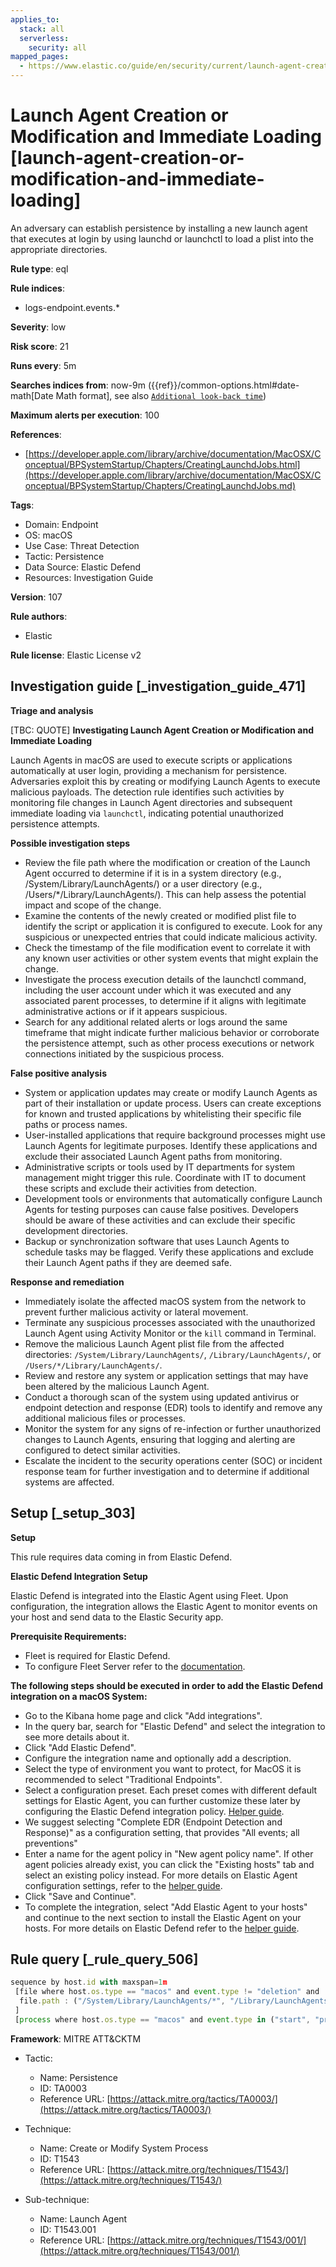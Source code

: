 ```yaml
---
applies_to:
  stack: all
  serverless:
    security: all
mapped_pages:
  - https://www.elastic.co/guide/en/security/current/launch-agent-creation-or-modification-and-immediate-loading.html
---
```


# Launch Agent Creation or Modification and Immediate Loading [launch-agent-creation-or-modification-and-immediate-loading]

An adversary can establish persistence by installing a new launch agent that executes at login by using launchd or launchctl to load a plist into the appropriate directories.

**Rule type**: eql

**Rule indices**:

* logs-endpoint.events.*

**Severity**: low

**Risk score**: 21

**Runs every**: 5m

**Searches indices from**: now-9m ({{ref}}/common-options.html#date-math[Date Math format], see also [`Additional look-back time`](docs-content://solutions/security/detect-and-alert/create-detection-rule.md#rule-schedule))

**Maximum alerts per execution**: 100

**References**:

* [https://developer.apple.com/library/archive/documentation/MacOSX/Conceptual/BPSystemStartup/Chapters/CreatingLaunchdJobs.html](https://developer.apple.com/library/archive/documentation/MacOSX/Conceptual/BPSystemStartup/Chapters/CreatingLaunchdJobs.md)

**Tags**:

* Domain: Endpoint
* OS: macOS
* Use Case: Threat Detection
* Tactic: Persistence
* Data Source: Elastic Defend
* Resources: Investigation Guide

**Version**: 107

**Rule authors**:

* Elastic

**Rule license**: Elastic License v2

## Investigation guide [_investigation_guide_471]

**Triage and analysis**

[TBC: QUOTE]
**Investigating Launch Agent Creation or Modification and Immediate Loading**

Launch Agents in macOS are used to execute scripts or applications automatically at user login, providing a mechanism for persistence. Adversaries exploit this by creating or modifying Launch Agents to execute malicious payloads. The detection rule identifies such activities by monitoring file changes in Launch Agent directories and subsequent immediate loading via `launchctl`, indicating potential unauthorized persistence attempts.

**Possible investigation steps**

* Review the file path where the modification or creation of the Launch Agent occurred to determine if it is in a system directory (e.g., /System/Library/LaunchAgents/) or a user directory (e.g., /Users/*/Library/LaunchAgents/). This can help assess the potential impact and scope of the change.
* Examine the contents of the newly created or modified plist file to identify the script or application it is configured to execute. Look for any suspicious or unexpected entries that could indicate malicious activity.
* Check the timestamp of the file modification event to correlate it with any known user activities or other system events that might explain the change.
* Investigate the process execution details of the launchctl command, including the user account under which it was executed and any associated parent processes, to determine if it aligns with legitimate administrative actions or if it appears suspicious.
* Search for any additional related alerts or logs around the same timeframe that might indicate further malicious behavior or corroborate the persistence attempt, such as other process executions or network connections initiated by the suspicious process.

**False positive analysis**

* System or application updates may create or modify Launch Agents as part of their installation or update process. Users can create exceptions for known and trusted applications by whitelisting their specific file paths or process names.
* User-installed applications that require background processes might use Launch Agents for legitimate purposes. Identify these applications and exclude their associated Launch Agent paths from monitoring.
* Administrative scripts or tools used by IT departments for system management might trigger this rule. Coordinate with IT to document these scripts and exclude their activities from detection.
* Development tools or environments that automatically configure Launch Agents for testing purposes can cause false positives. Developers should be aware of these activities and can exclude their specific development directories.
* Backup or synchronization software that uses Launch Agents to schedule tasks may be flagged. Verify these applications and exclude their Launch Agent paths if they are deemed safe.

**Response and remediation**

* Immediately isolate the affected macOS system from the network to prevent further malicious activity or lateral movement.
* Terminate any suspicious processes associated with the unauthorized Launch Agent using Activity Monitor or the `kill` command in Terminal.
* Remove the malicious Launch Agent plist file from the affected directories: `/System/Library/LaunchAgents/`, `/Library/LaunchAgents/`, or `/Users/*/Library/LaunchAgents/`.
* Review and restore any system or application settings that may have been altered by the malicious Launch Agent.
* Conduct a thorough scan of the system using updated antivirus or endpoint detection and response (EDR) tools to identify and remove any additional malicious files or processes.
* Monitor the system for any signs of re-infection or further unauthorized changes to Launch Agents, ensuring that logging and alerting are configured to detect similar activities.
* Escalate the incident to the security operations center (SOC) or incident response team for further investigation and to determine if additional systems are affected.


## Setup [_setup_303]

**Setup**

This rule requires data coming in from Elastic Defend.

**Elastic Defend Integration Setup**

Elastic Defend is integrated into the Elastic Agent using Fleet. Upon configuration, the integration allows the Elastic Agent to monitor events on your host and send data to the Elastic Security app.

**Prerequisite Requirements:**

* Fleet is required for Elastic Defend.
* To configure Fleet Server refer to the [documentation](docs-content://reference/ingestion-tools/fleet/fleet-server.md).

**The following steps should be executed in order to add the Elastic Defend integration on a macOS System:**

* Go to the Kibana home page and click "Add integrations".
* In the query bar, search for "Elastic Defend" and select the integration to see more details about it.
* Click "Add Elastic Defend".
* Configure the integration name and optionally add a description.
* Select the type of environment you want to protect, for MacOS it is recommended to select "Traditional Endpoints".
* Select a configuration preset. Each preset comes with different default settings for Elastic Agent, you can further customize these later by configuring the Elastic Defend integration policy. [Helper guide](docs-content://solutions/security/configure-elastic-defend/configure-an-integration-policy-for-elastic-defend.md).
* We suggest selecting "Complete EDR (Endpoint Detection and Response)" as a configuration setting, that provides "All events; all preventions"
* Enter a name for the agent policy in "New agent policy name". If other agent policies already exist, you can click the "Existing hosts" tab and select an existing policy instead. For more details on Elastic Agent configuration settings, refer to the [helper guide](docs-content://reference/ingestion-tools/fleet/agent-policy.md).
* Click "Save and Continue".
* To complete the integration, select "Add Elastic Agent to your hosts" and continue to the next section to install the Elastic Agent on your hosts. For more details on Elastic Defend refer to the [helper guide](docs-content://solutions/security/configure-elastic-defend/install-elastic-defend.md).


## Rule query [_rule_query_506]

```js
sequence by host.id with maxspan=1m
 [file where host.os.type == "macos" and event.type != "deletion" and
  file.path : ("/System/Library/LaunchAgents/*", "/Library/LaunchAgents/*", "/Users/*/Library/LaunchAgents/*")
 ]
 [process where host.os.type == "macos" and event.type in ("start", "process_started") and process.name == "launchctl" and process.args == "load"]
```

**Framework**: MITRE ATT&CKTM

* Tactic:

    * Name: Persistence
    * ID: TA0003
    * Reference URL: [https://attack.mitre.org/tactics/TA0003/](https://attack.mitre.org/tactics/TA0003/)

* Technique:

    * Name: Create or Modify System Process
    * ID: T1543
    * Reference URL: [https://attack.mitre.org/techniques/T1543/](https://attack.mitre.org/techniques/T1543/)

* Sub-technique:

    * Name: Launch Agent
    * ID: T1543.001
    * Reference URL: [https://attack.mitre.org/techniques/T1543/001/](https://attack.mitre.org/techniques/T1543/001/)




